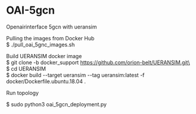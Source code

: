 # OAI-5gcn
Openairinterface 5gcn with ueransim

Pulling the images from Docker Hub\
$ ./pull_oai_5gnc_images.sh 

Build UERANSIM docker image\
$ git clone -b docker_support https://github.com/orion-belt/UERANSIM.git\
$ cd UERANSIM\
$  docker build --target ueransim --tag ueransim:latest -f docker/Dockerfile.ubuntu.18.04 .

Run topology

$  sudo python3 oai_5gcn_deployment.py 
